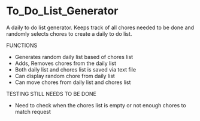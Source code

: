# To_Do_List_Generator
A daily to do list generator. Keeps track of all chores needed to be done and randomly selects chores to create a daily to do list.

FUNCTIONS
- Generates random daily list based of chores list
- Adds, Removes chores from the daily list
- Both daily list and chores list is saved via text file
- Can display random chore from daily list
- Can move chores from daily list and chores list

TESTING STILL NEEDS TO BE DONE
- Need to check when the chores list is empty or not enough chores to match request
